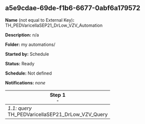 ## a5e9cdae-69de-f1b6-6677-0abf6a179572

**Name** (not equal to External Key)**:** TH_PEDVaricellaSEP21_DrLow_VZV_Automation

**Description:** n/a

**Folder:** my automations/

**Started by:** Schedule

**Status:** Ready

**Schedule:** Not defined

**Notifications:** _none_


| Step 1<br>_<small>-</small>_ |
| --- |
| _1.1: query_<br>TH_PEDVaricellaSEP21_DrLow_VZV_Query |
